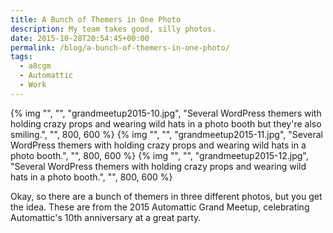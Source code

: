 ```yaml
---
title: A Bunch of Themers in One Photo
description: My team takes good, silly photos.
date: 2015-10-28T20:54:45+00:00
permalink: /blog/a-bunch-of-themers-in-one-photo/
tags:
  - a8cgm
  - Automattic
  - Work
---
```


{% img "", "", "grandmeetup2015-10.jpg", "Several WordPress themers with holding crazy props and wearing wild hats in a photo booth but they're also smiling.", "", 800, 600 %}
{% img "", "", "grandmeetup2015-11.jpg", "Several WordPress themers with holding crazy props and wearing wild hats in a photo booth.", "", 800, 600 %}
{% img "", "", "grandmeetup2015-12.jpg", "Several WordPress themers with holding crazy props and wearing wild hats in a photo booth.", "", 800, 600 %}

Okay, so there are a bunch of themers in three different photos, but you get the idea. These are from the 2015 Automattic Grand Meetup, celebrating Automattic's 10th anniversary at a great party.

